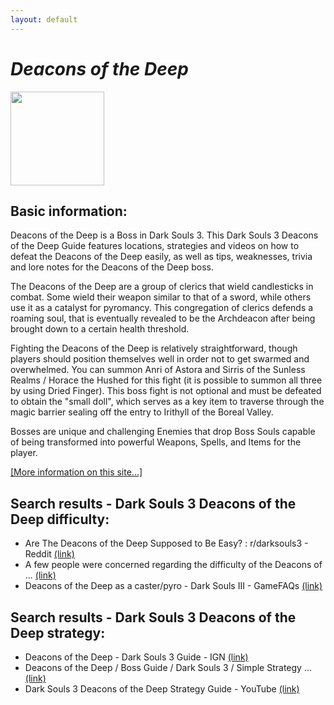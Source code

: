 ```yaml
---
layout: default
---
```

# *Deacons of the Deep*
<img src="https://darksouls3.wiki.fextralife.com//file/Dark-Souls-3/deacons_of_the_deep_trophy.PNG" width="150" height="150" />

## Basic information:
Deacons of the Deep is a Boss in Dark Souls 3. This Dark Souls 3 Deacons of the Deep Guide features locations, strategies and videos on how to defeat the Deacons of the Deep easily, as well as tips, weaknesses, trivia and lore notes for the Deacons of the Deep boss.
<br>

The Deacons of the Deep are a group of clerics that wield candlesticks in combat. Some wield their weapon similar to that of a sword, while others use it as a catalyst for pyromancy. This congregation of clerics defends a roaming soul, that is eventually revealed to be the Archdeacon after being brought down to a certain health threshold.
<br>

Fighting the Deacons of the Deep is relatively straightforward, though players should position themselves well in order not to get swarmed and overwhelmed. You can summon Anri of Astora and Sirris of the Sunless Realms / Horace the Hushed for this fight \(it is possible to summon all three by using Dried Finger\). This boss fight is not optional and must be defeated to obtain the \"small doll\", which serves as a key item to traverse through the magic barrier sealing off the entry to Irithyll of the Boreal Valley.
<br>

Bosses are unique and challenging Enemies that drop Boss Souls capable of being transformed into powerful Weapons, Spells, and Items for the player.
<br>


[[More information on this site...]](https://darksouls3.wiki.fextralife.com//Deacons+of+the+Deep)

## Search results - Dark Souls 3 Deacons of the Deep difficulty:
- Are The Deacons of the Deep Supposed to Be Easy? : r/darksouls3 - Reddit [(link)](https://www.reddit.com/r/darksouls3/comments/s03rdx/are_the_deacons_of_the_deep_supposed_to_be_easy/)
- A few people were concerned regarding the difficulty of the Deacons of ... [(link)](https://www.reddit.com/r/darksouls3/comments/sldy7z/a_few_people_were_concerned_regarding_the/)
- Deacons of the Deep as a caster/pyro - Dark Souls III - GameFAQs [(link)](https://gamefaqs.gamespot.com/boards/168566-dark-souls-iii/73615557)

## Search results - Dark Souls 3 Deacons of the Deep strategy:
- Deacons of the Deep - Dark Souls 3 Guide - IGN [(link)](https://www.ign.com/wikis/dark-souls-3/Deacons_of_the_Deep)
- Deacons of the Deep / Boss Guide / Dark Souls 3 / Simple Strategy ... [(link)](https://www.youtube.com/watch?v=Le91t9XfNns)
- Dark Souls 3 Deacons of the Deep Strategy Guide - YouTube [(link)](https://www.youtube.com/watch?v=3Bm0w1WkQxM)

